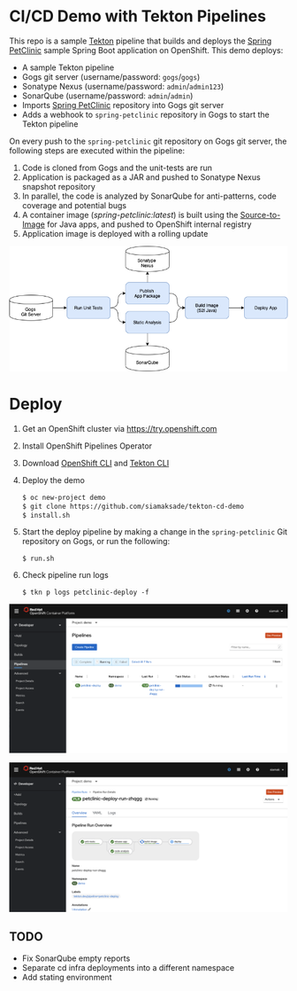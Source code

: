 # CI/CD Demo with Tekton Pipelines

This repo is a sample [Tekton](http://www.tekton.dev) pipeline that builds and deploys the [Spring PetClinic](https://github.com/spring-projects/spring-petclinic) sample Spring Boot application on OpenShift. This demo deploys:
* A sample Tekton pipeline
* Gogs git server (username/password: `gogs`/`gogs`)
* Sonatype Nexus (username/password: `admin`/`admin123`)
* SonarQube (username/password: `admin`/`admin`)
* Imports [Spring PetClinic](https://github.com/spring-projects/spring-petclinic) repository into Gogs git server
* Adds a webhook to `spring-petclinic` repository in Gogs to start the Tekton pipeline

On every push to the `spring-petclinic` git repository on Gogs git server, the following steps are executed within the pipeline:

1. Code is cloned from Gogs and the unit-tests are run
1. Application is packaged as a JAR and pushed to Sonatype Nexus snapshot repository
1. In parallel, the code is analyzed by SonarQube for anti-patterns, code coverage and potential bugs
1. A container image (_spring-petclinic:latest_) is built using the [Source-to-Image](https://github.com/openshift/source-to-image) for Java apps, and pushed to OpenShift internal registry
1. Application image is deployed with a rolling update

![Pipeline Diagram](docs/images/pipeline-diagram.png)

# Deploy

1. Get an OpenShift cluster via https://try.openshift.com
1. Install OpenShift Pipelines Operator
1. Download [OpenShift CLI](https://mirror.openshift.com/pub/openshift-v4/clients/ocp/latest/) and [Tekton CLI](https://github.com/tektoncd/cli/releases) 
1. Deploy the demo

    ```
    $ oc new-project demo
    $ git clone https://github.com/siamaksade/tekton-cd-demo 
    $ install.sh
    ```

1. Start the deploy pipeline by making a change in the `spring-petclinic` Git repository on Gogs, or run the following:

    ```
    $ run.sh
    ```

1. Check pipeline run logs

    ```
    $ tkn p logs petclinic-deploy -f
    ```

![Pipelines in Dev Console](docs/images/pipelines.png)

![Pipeline Diagram](docs/images/pipeline-viz.png)


## TODO

* Fix SonarQube empty reports
* Separate cd infra deployments into a different namespace
* Add stating environment